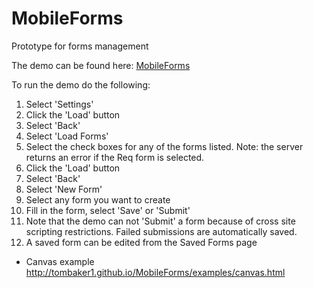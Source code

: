 MobileForms
===========

Prototype for forms management

The demo can be found here: [MobileForms](http://tombaker1.github.io/MobileForms/)

To run the demo do the following:<br>
1. Select 'Settings'<br>
2. Click the 'Load' button<br>
3. Select 'Back'<br>
4. Select 'Load Forms'<br>
5. Select the check boxes for any of the forms listed.  Note: the server returns an error if the Req form is selected.<br>
6. Click the 'Load' button<br>
7. Select 'Back'<br>
8. Select 'New Form'<br>
9. Select any form you want to create<br>
10. Fill in the form, select 'Save' or 'Submit'<br>
11. Note that the demo can not 'Submit' a form because of cross site scripting restrictions.  Failed submissions are automatically saved.<br>
12. A saved form can be edited from the Saved Forms page

* Canvas example
http://tombaker1.github.io/MobileForms/examples/canvas.html
